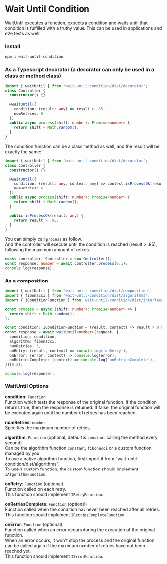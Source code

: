 # Wait Until Condition

WaitUntil executes a function, expects a condition and waits until that condition is fulfilled with a truthy value.
This can be used in applications and e2e tests as well.

### Install
```bash
npm i wait-until-condition
```

### As a Typescript decorator (a decorator can only be used in a class or method class)

```typescript
import { waitUntil } from 'wait-until-condition/dist/decorator';
class Controller {
  constructor() {}
  
  @waitUntil({
    condition: (result: any) => result > .85,
    numRetries: 6
  })
  public async process(shift: number): Promise<number> {
    return shift + Math.random();
  }
}
```
  
  
The condition function can be a class method as well, and the result will be exactly the same:
```typescript
import { waitUntil } from 'wait-until-condition/dist/decorator';
class Controller {
  constructor() {}

  @waitUntil({
    condition: (result: any, context: any) => context.isProcessOk(result),
    numRetries: 6
  })
  public async process(shift: number): Promise<number> {
    return shift + Math.random();
  }

  public isProcessOk(result: any) {
    return result > .85;
  }
}
```

You can simply call `process` as follow.  
And the controller will execute until the condition is reached (result > .85), following the maximum amount of retries.
```typescript
const controller: Controller = new Controller();
const response: number = await controller.process(0.1);
console.log(response);
```

### As a composition

```typescript
import { waitUntil } from 'wait-until-condition/dist/composition';
import { fibonacci } from 'wait-until-condition/dist/algorithms';
import { IConditionFunction } from 'wait-until-condition/dist/interfaces';

const process = async (shift: number): Promise<number> => {
  return shift + Math.random();
};

const condition: IConditionFunction = (result, context) => result > 0.9;
const response = await waitUntil<number>(request, {
  condition: condition,
  algorithm: fibonacci,
  numRetries: 3,
  onRetry: (result, context) => console.log('onRetry'),
  onError: (error, context) => console.log(error),
  onRetriesComplete: (context) => console.log('onRetriesComplete'),
})(0.2);

console.log(response);
```

### WaitUntil Options

**condition**: `Function`  
Function which tests the response of the original function. 
If the condition returns true, then the response is returned. If false, the original function will be executed again until the number of retries has been reached.  

**numRetries**: `number`  
Specifies the maximum number of retries.  

**algorithm**: `Function` (optional, default is `constant` calling the method every second)   
Can be the algorithm function `constant`, `fibonacci` or a custom function managed by you.  
To use a native algorithm function, first import it from "wait-until-condition/dist/algorithms".  
To use a custom function, the custom function should implement `IAlgorithmFunction`.  

**onRetry**: `Function` (optional)  
Function called on each retry.  
This function should implement `IRetryFunction`.  

**onRetriesComplete**: `Function` (optional)  
Function called when the condition has never been reached after all retries.  
This function should implement `IRetriesCompleteFunction`.   

**onError**: `Function` (optional)  
Function called when an error occurs during the execution of the original function.  
When an error occurs, it won't stop the process and the original function can be called again if the maximum number of retries have not been reached yet.   
This function should implement `IErrorFunction`.

